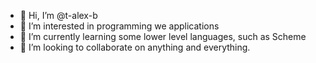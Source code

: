 - 👋 Hi, I’m @t-alex-b
- 👀 I’m interested in programming we applications
- 🌱 I’m currently learning some lower level languages, such as Scheme
- 💞️ I’m looking to collaborate on anything and everything.
